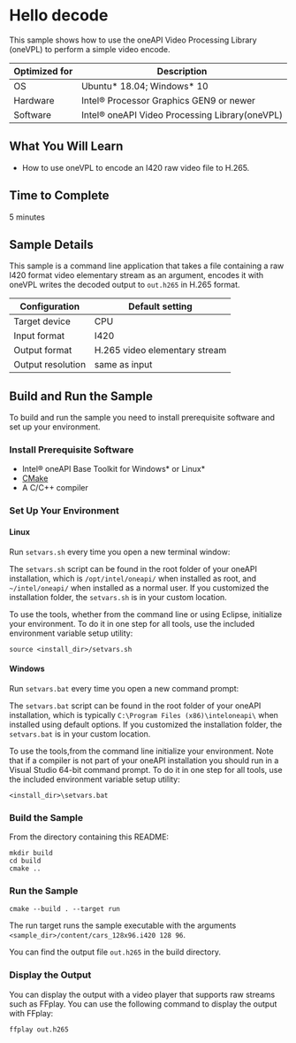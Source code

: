 # Hello decode

This sample shows how to use the oneAPI Video Processing Library (oneVPL) to
perform a simple video encode.

| Optimized for   | Description
|---------------- | ----------------------------------------
| OS              | Ubuntu* 18.04; Windows* 10
| Hardware        | Intel® Processor Graphics GEN9 or newer
| Software        | Intel® oneAPI Video Processing Library(oneVPL)

## What You Will Learn

- How to use oneVPL to encode an I420 raw video file to H.265.


## Time to Complete

  5 minutes


## Sample Details

This sample is a command line application that takes a file containing a raw
I420 format video elementary stream as an argument, encodes it with oneVPL
writes the decoded output to `out.h265` in H.265 format.


| Configuration     | Default setting
| ----------------- | ----------------------------------
| Target device     | CPU
| Input format      | I420
| Output format     | H.265 video elementary stream
| Output resolution | same as input


## Build and Run the Sample

To build and run the sample you need to install prerequisite software and set up
your environment.

### Install Prerequisite Software

 - Intel® oneAPI Base Toolkit for Windows* or Linux*
 - [CMake](https://cmake.org)
 - A C/C++ compiler


### Set Up Your Environment

#### Linux

Run `setvars.sh` every time you open a new terminal window:

The `setvars.sh` script can be found in the root folder of your oneAPI
installation, which is `/opt/intel/oneapi/` when installed as root, and
`~/intel/oneapi/` when installed as a normal user.  If you customized the
installation folder, the `setvars.sh` is in your custom location.

To use the tools, whether from the command line or using Eclipse, initialize
your environment. To do it in one step for all tools, use the included
environment variable setup utility:

```
source <install_dir>/setvars.sh
```


#### Windows

Run `setvars.bat` every time you open a new command prompt:

The `setvars.bat` script can be found in the root folder of your oneAPI
installation, which is typically `C:\Program Files (x86)\inteloneapi\` when
installed using default options. If you customized the installation folder, the
`setvars.bat` is in your custom location.

To use the tools,from the command line initialize your environment. Note that if
a compiler is not part of your oneAPI installation you should run in a Visual
Studio 64-bit command prompt. To do it in one step for all tools, use the
included environment variable setup utility:

```
<install_dir>\setvars.bat
```


### Build the Sample

From the directory containing this README:

```
mkdir build
cd build
cmake ..
```


### Run the Sample

```
cmake --build . --target run
```

The run target runs the sample executable with the arguments
`<sample_dir>/content/cars_128x96.i420 128 96`.

You can find the output file `out.h265` in the build directory.

### Display the Output

You can display the output with a video player that supports raw streams such as
FFplay. You can use the following command to display the output with FFplay:

```
ffplay out.h265
```
